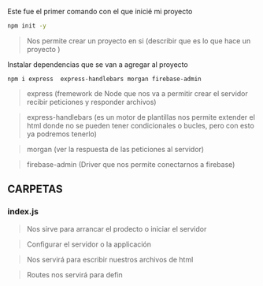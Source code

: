 Este fue el primer comando con el que inicié mi proyecto
```cmd 
npm init -y
```
> Nos permite crear un proyecto en si (describir que es lo que hace un proyecto )

Instalar dependencias que se van a agregar al proyecto


```
npm i express  express-handlebars morgan firebase-admin
```

> express (fremework de Node que nos va a permitir crear el servidor recibir peticiones y  responder archivos)

>express-handlebars (es un motor de plantillas nos permite extender el html donde no se pueden tener condicionales o bucles, pero con esto ya podremos tenerlo)

>morgan (ver la respuesta de las peticiones al servidor)

>firebase-admin (Driver que nos permite conectarnos a firebase)

## CARPETAS 
### index.js
> Nos sirve para arrancar el prodecto o iniciar el servidor

>Configurar el servidor o la applicación 

>Nos servirá para escribir nuestros archivos de html

>Routes nos servirá para defin